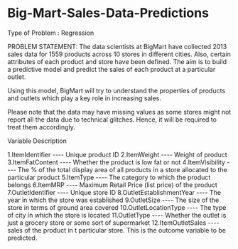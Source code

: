# Big-Mart-Sales-Data-Predictions
Type of Problem : Regression

PROBLEM STATEMENT:
The data scientists at BigMart have collected 2013 sales data for 1559 products across 10 stores in different cities. Also, certain attributes of each product and store have been defined. The aim is to build a predictive model and predict the sales of each product at a particular outlet.

Using this model, BigMart will try to understand the properties of products and outlets which play a key role in increasing sales.

Please note that the data may have missing values as some stores might not report all the data due to technical glitches. Hence, it will be required to treat them accordingly.

Variable Description

1.ItemIdentifier ---- Unique product ID
2.ItemWeight ---- Weight of product
3.ItemFatContent ---- Whether the product is low fat or not
4.ItemVisibility ---- The % of the total display area of all products in a store allocated to the particular product
5.ItemType ---- The category to which the product belongs
6.ItemMRP ---- Maximum Retail Price (list price) of the product
7.OutletIdentifier ---- Unique store ID
8.OutletEstablishmentYear ---- The year in which the store was established
9.OutletSize ---- The size of the store in terms of ground area covered
10.OutletLocationType ---- The type of city in which the store is located
11.OutletType ---- Whether the outlet is just a grocery store or some sort of supermarket
12.ItemOutletSales ---- sales of the product in t particular store. This is the outcome variable to be predicted.

